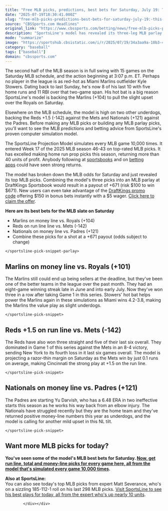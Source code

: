 ```yaml
---
title: "Free MLB picks, predictions, best bets for Saturday, July 19: This three-leg baseball parlay pays nearly 7-1"
date: "2025-07-19T18:30:41.000Z"
slug: "free-mlb-picks-predictions-best-bets-for-saturday-july-19:-this-three-leg-baseball-parlay-pays-nearly-7-1"
source: "CBSSports.com Headlines"
original_link: "https://www.cbssports.com/betting/news/free-mlb-picks-predictions-best-bets-for-saturday-july-19-this-three-leg-baseball-parlay-pays-nearly-7-1/"
description: "SportsLine's model has revealed its three-leg MLB parlay picks and best bets for the Saturday MLB schedule"
mode: "summarize"
image: "https://sportshub.cbsistatic.com/i/r/2025/07/19/34a3aa9a-10b3-42c1-b084-17e6fafc35d4/thumbnail/1200x675/a7e2a4526c57bcee0c5646adadb12098/kyle-stowers-miami-marlins-imagn-images.jpg"
category: "baseball"
tags: ["baseball"]
domain: "cbssports.com"
---
```

<div id="readability-page-1" class="page"><div>
        
        
        
                
        
<p>The second half of the MLB season is in full swing with 15 games on the Saturday MLB schedule, and the action beginning at 3:07 p.m. ET. Perhaps no player in the league is as red-hot as Miami Marlins outfielder Kyle Stowers. Dating back to last Sunday, he's now 8 of his last 10 with five home runs and 11 RBI over that two-game span. His hot bat is a big reason SportsLine's model is backing the Marlins (+104) to pull the slight upset over the Royals on Saturday.</p><p>Elsewhere on the MLB schedule, the model is high on two other underdogs, backing the Reds +1.5 (-142) against the Mets and Nationals (+121) against the Padres. Before making any MLB picks or building any MLB parlay picks, you'll want to see the MLB predictions and betting advice from SportsLine's proven computer simulation model.&nbsp;</p><p>The SportsLine Projection Model simulates every MLB game 10,000 times. It entered Week 17 of the 2025 MLB season 46-43 on top-rated MLB picks. It has excelled making home run prop picks this season, returning more than 40 units of profit. Anybody following at&nbsp;<a href="https://www.cbssports.com/betting/news/sportsbook-promos/" target="_blank">sportsbooks</a>&nbsp;and on&nbsp;<a href="https://www.cbssports.com/betting/news/best-betting-apps/" target="_blank">betting apps</a>&nbsp;could have seen strong returns.&nbsp;</p><p>The model has broken down the MLB odds for Saturday and just revealed its top MLB picks. Combining the model's three picks into an MLB parlay at DraftKings Sportsbook would result in a payout of +671 (risk $100 to win $671). New users can even take advantage of the&nbsp;<span><a href="https://www.cbssports.com/betting/news/draftkings-promo-code/" target="_blank">DraftKings promo code</a></span>&nbsp;offering $150 in bonus bets instantly with a $5 wager. <a href="https://sportsbook.draftkings.com/acq-bet-and-get?wpcid=399151&amp;wpsrc=3100&amp;wpcn=119&amp;wpscn=CBS&amp;wpcrn=Sports&amp;wpscid=xx&amp;wpcrid=xx&amp;pt_sessionId=mcjflxzi2ql27_c3000" target="_blank" rel="nofollow sponsored">Click here to claim the offer</a>.&nbsp;</p><p><strong>Here are its best bets for the MLB slate on Saturday</strong></p><ul><li>Marlins on money line vs. Royals (+104)</li><li>Reds on run line line vs. Mets (-142)</li><li>Nationals on money line vs. Padres (+121)</li><li>Combine these picks for a shot at a +671 payout (odds subject to change) &nbsp;</li></ul><sportsline-pick-snippet-parlay data-cbssports-betting-component="1" data-shortcode="picksnippetparlay" data-pick="[{&quot;marketType&quot;:&quot;standard&quot;,&quot;type&quot;:&quot;moneyline&quot;,&quot;marketId&quot;:2,&quot;marketName&quot;:&quot;Moneyline&quot;,&quot;gameId&quot;:29637830,&quot;vendorMarketId&quot;:&quot;sr:market:251&quot;,&quot;vendorGameId&quot;:&quot;3e2dab9c-1173-4d27-9a60-1a6c590b518c&quot;,&quot;selectionId&quot;:null,&quot;teamId&quot;:319,&quot;teamAbbr&quot;:&quot;MIA&quot;,&quot;pick&quot;:&quot;home&quot;,&quot;odds&quot;:104,&quot;line&quot;:null,&quot;book&quot;:31,&quot;bookName&quot;:&quot;Consensus&quot;},{&quot;marketType&quot;:&quot;standard&quot;,&quot;type&quot;:&quot;spread&quot;,&quot;marketId&quot;:1,&quot;marketName&quot;:&quot;Spread&quot;,&quot;gameId&quot;:29637828,&quot;vendorMarketId&quot;:&quot;sr:market:256&quot;,&quot;vendorGameId&quot;:&quot;f8611513-cdb1-4eeb-b442-71347e0d0d92&quot;,&quot;selectionId&quot;:null,&quot;teamId&quot;:317,&quot;teamAbbr&quot;:&quot;CIN&quot;,&quot;pick&quot;:&quot;away&quot;,&quot;odds&quot;:-142,&quot;line&quot;:1.5,&quot;book&quot;:31,&quot;bookName&quot;:&quot;Consensus&quot;},{&quot;marketType&quot;:&quot;standard&quot;,&quot;type&quot;:&quot;moneyline&quot;,&quot;marketId&quot;:2,&quot;marketName&quot;:&quot;Moneyline&quot;,&quot;gameId&quot;:29637836,&quot;vendorMarketId&quot;:&quot;sr:market:251&quot;,&quot;vendorGameId&quot;:&quot;91e039cd-24f7-4503-9cc0-fd87d3d2a855&quot;,&quot;selectionId&quot;:null,&quot;teamId&quot;:322,&quot;teamAbbr&quot;:&quot;WAS&quot;,&quot;pick&quot;:&quot;home&quot;,&quot;odds&quot;:126,&quot;line&quot;:null,&quot;book&quot;:31,&quot;bookName&quot;:&quot;Consensus&quot;}]">
    
    </sportsline-pick-snippet-parlay>

    

    
    
    
<h2>Marlins on money line vs. Royals (+101)</h2><p>The Marlins still could end up being sellers at the deadline, but they've been one of the better teams in the league over the past month. They had an eight-game winning streak late in June and into early July. Now they've won three in a row after taking Game 1 in this series. Stowers' hot bat helps power the Marlins again in these simulations as Miami wins 4.2-3.8, making the Marlins the value play as slight underdogs.&nbsp;</p><sportsline-pick-snippet data-cbssports-betting-component="1" data-shortcode="picksnippet" data-uuid="616f9018-4794-475a-ab71-8609f76f3200" data-oracle-id="29637830" data-team="a3f51f33-0a61-413f-a920-458abb38a3ec" data-home-team="{&quot;id&quot;:&quot;a3f51f33-0a61-413f-a920-458abb38a3ec&quot;,&quot;oracleId&quot;:319,&quot;location&quot;:&quot;Miami&quot;,&quot;imageId&quot;:&quot;351e2322-8eff-4f9a-9a5b-59c3ba2fa1dd&quot;,&quot;mediumName&quot;:&quot;Miami&quot;,&quot;nickname&quot;:&quot;Marlins&quot;,&quot;teamAbbreviation&quot;:&quot;MIA&quot;,&quot;teamShortLabel&quot;:&quot;Miami Marlins (MIA)&quot;,&quot;teamPrimaryColor&quot;:&quot;101010&quot;}" data-away-team="{&quot;id&quot;:&quot;e3aaadbf-0089-4bb3-82c8-d7f3d36a1335&quot;,&quot;oracleId&quot;:307,&quot;location&quot;:&quot;Kansas City&quot;,&quot;imageId&quot;:&quot;685b3c88-42f8-49a9-b8d4-8d1af4664402&quot;,&quot;mediumName&quot;:&quot;Kansas City&quot;,&quot;nickname&quot;:&quot;Royals&quot;,&quot;teamAbbreviation&quot;:&quot;KC&quot;,&quot;teamShortLabel&quot;:&quot;Kansas City Royals (KC)&quot;,&quot;teamPrimaryColor&quot;:&quot;004687&quot;}" data-game-abbreviation="MLB_20250719_KC@MIA" data-game-date="{&quot;date&quot;:&quot;2025-07-19 20:10:00.000000&quot;,&quot;timezone_type&quot;:3,&quot;timezone&quot;:&quot;UTC&quot;}" data-league="ad2d1ead-c81c-4dc1-b0b4-9219fe5470d7" data-market-type="standard" data-market-data="[{&quot;title&quot;:false,&quot;label&quot;:&quot;Moneyline&quot;,&quot;value&quot;:2,&quot;object&quot;:false,&quot;metadata&quot;:false}]" data-pick="{&quot;marketType&quot;:&quot;standard&quot;,&quot;type&quot;:&quot;moneyline&quot;,&quot;marketId&quot;:2,&quot;marketName&quot;:&quot;Moneyline&quot;,&quot;gameId&quot;:29637830,&quot;vendorMarketId&quot;:&quot;sr:market:251&quot;,&quot;vendorGameId&quot;:&quot;3e2dab9c-1173-4d27-9a60-1a6c590b518c&quot;,&quot;selectionId&quot;:null,&quot;teamId&quot;:319,&quot;teamAbbr&quot;:&quot;MIA&quot;,&quot;pick&quot;:&quot;home&quot;,&quot;odds&quot;:104,&quot;line&quot;:null,&quot;book&quot;:31,&quot;bookName&quot;:&quot;Consensus&quot;}" data-pick-field-data="[{&quot;title&quot;:false,&quot;label&quot;:&quot;MIA +104&quot;,&quot;value&quot;:&quot;gameId=29637830;marketId=2;marketType=standard;book=31;client=sl;pick=home&quot;,&quot;object&quot;:false,&quot;metadata&quot;:false}]">
    
    </sportsline-pick-snippet>



    
<h2>Reds +1.5 on run line vs. Mets (-142)</h2><p>The Reds have also won three straight and five of their last six overall. They dominated in Game 1 of this series against the Mets in an 8-4 victory, sending New York to its fourth loss in it last six games overall. The model is projecting a razor-thin margin on Saturday as the Mets win by just 0.1 runs on average, making Cincinnati the strong play at +1.5 on the run line.&nbsp;</p><sportsline-pick-snippet data-cbssports-betting-component="1" data-shortcode="picksnippet" data-uuid="5e77c641-187c-4222-8313-87246fa7ca72" data-oracle-id="29637828" data-team="1ebc7cdd-862b-4fea-89d3-b2b62af08f5e" data-home-team="{&quot;id&quot;:&quot;c589326f-c130-4b26-88be-8f77db6b4c8e&quot;,&quot;oracleId&quot;:323,&quot;location&quot;:&quot;New York&quot;,&quot;imageId&quot;:&quot;4ac8c9e3-db7c-468f-8990-4e7ed5812ba6&quot;,&quot;mediumName&quot;:&quot;N.Y. Mets&quot;,&quot;nickname&quot;:&quot;Mets&quot;,&quot;teamAbbreviation&quot;:&quot;NYM&quot;,&quot;teamShortLabel&quot;:&quot;New York Mets (NYM)&quot;,&quot;teamPrimaryColor&quot;:&quot;002D72&quot;}" data-away-team="{&quot;id&quot;:&quot;1ebc7cdd-862b-4fea-89d3-b2b62af08f5e&quot;,&quot;oracleId&quot;:317,&quot;location&quot;:&quot;Cincinnati&quot;,&quot;imageId&quot;:&quot;d8f4719f-9e27-4406-bc5a-4f24a3daece8&quot;,&quot;mediumName&quot;:&quot;Cincinnati&quot;,&quot;nickname&quot;:&quot;Reds&quot;,&quot;teamAbbreviation&quot;:&quot;CIN&quot;,&quot;teamShortLabel&quot;:&quot;Cincinnati Reds (CIN)&quot;,&quot;teamPrimaryColor&quot;:&quot;C6011F&quot;}" data-game-abbreviation="MLB_20250719_CIN@NYM" data-game-date="{&quot;date&quot;:&quot;2025-07-19 20:10:00.000000&quot;,&quot;timezone_type&quot;:3,&quot;timezone&quot;:&quot;UTC&quot;}" data-league="ad2d1ead-c81c-4dc1-b0b4-9219fe5470d7" data-market-type="standard" data-market-data="[{&quot;title&quot;:false,&quot;label&quot;:&quot;Spread&quot;,&quot;value&quot;:1,&quot;object&quot;:false,&quot;metadata&quot;:false}]" data-pick="{&quot;marketType&quot;:&quot;standard&quot;,&quot;type&quot;:&quot;spread&quot;,&quot;marketId&quot;:1,&quot;marketName&quot;:&quot;Spread&quot;,&quot;gameId&quot;:29637828,&quot;vendorMarketId&quot;:&quot;sr:market:256&quot;,&quot;vendorGameId&quot;:&quot;f8611513-cdb1-4eeb-b442-71347e0d0d92&quot;,&quot;selectionId&quot;:null,&quot;teamId&quot;:317,&quot;teamAbbr&quot;:&quot;CIN&quot;,&quot;pick&quot;:&quot;away&quot;,&quot;odds&quot;:-142,&quot;line&quot;:1.5,&quot;book&quot;:31,&quot;bookName&quot;:&quot;Consensus&quot;}" data-pick-field-data="[{&quot;title&quot;:false,&quot;label&quot;:&quot;CIN +1.5 -142&quot;,&quot;value&quot;:&quot;gameId=29637828;marketId=1;marketType=standard;book=31;client=sl;pick=away&quot;,&quot;object&quot;:false,&quot;metadata&quot;:false}]">
    
    </sportsline-pick-snippet>



    
<h2>Nationals on money line vs. Padres (+121)</h2><p>The Padres are starting Yu Darvish, who has a 6.48 ERA in two ineffective starts this season as he works his way back from an elbow injury. The Nationals have struggled recently but they are the home team and they've returned positive money-line numbers this year as underdogs, and the model is calling for another mild upset in this NL tilt.&nbsp;</p><sportsline-pick-snippet data-cbssports-betting-component="1" data-shortcode="picksnippet" data-uuid="886c8484-260d-4650-a27f-d3d91f4c90e0" data-oracle-id="29637836" data-home-team="{&quot;id&quot;:&quot;e433c8b4-8466-4724-9b6c-d85c4c03ae85&quot;,&quot;oracleId&quot;:322,&quot;location&quot;:&quot;Washington&quot;,&quot;imageId&quot;:&quot;2aad1d54-65e5-47ef-99a8-7bf431bc32ad&quot;,&quot;mediumName&quot;:&quot;Washington&quot;,&quot;nickname&quot;:&quot;Nationals&quot;,&quot;teamAbbreviation&quot;:&quot;WAS&quot;,&quot;teamShortLabel&quot;:&quot;Washington Nationals (WAS)&quot;,&quot;teamPrimaryColor&quot;:&quot;ba0c2f&quot;}" data-away-team="{&quot;id&quot;:&quot;bc7cf299-8de1-4170-8e0c-e23b7caf86d7&quot;,&quot;oracleId&quot;:326,&quot;location&quot;:&quot;San Diego&quot;,&quot;imageId&quot;:&quot;1afe050c-1de2-4b97-9d81-37282b8e7b43&quot;,&quot;mediumName&quot;:&quot;San Diego&quot;,&quot;nickname&quot;:&quot;Padres&quot;,&quot;teamAbbreviation&quot;:&quot;SD&quot;,&quot;teamShortLabel&quot;:&quot;San Diego Padres (SD)&quot;,&quot;teamPrimaryColor&quot;:&quot;2F241D&quot;}" data-game-abbreviation="MLB_20250719_SD@WAS" data-game-date="{&quot;date&quot;:&quot;2025-07-19 22:45:00.000000&quot;,&quot;timezone_type&quot;:3,&quot;timezone&quot;:&quot;UTC&quot;}" data-league="ad2d1ead-c81c-4dc1-b0b4-9219fe5470d7" data-market-type="standard" data-market-data="[{&quot;title&quot;:false,&quot;label&quot;:&quot;Moneyline&quot;,&quot;value&quot;:2,&quot;object&quot;:false,&quot;metadata&quot;:false}]" data-pick="{&quot;marketType&quot;:&quot;standard&quot;,&quot;type&quot;:&quot;moneyline&quot;,&quot;marketId&quot;:2,&quot;marketName&quot;:&quot;Moneyline&quot;,&quot;gameId&quot;:29637836,&quot;vendorMarketId&quot;:&quot;sr:market:251&quot;,&quot;vendorGameId&quot;:&quot;91e039cd-24f7-4503-9cc0-fd87d3d2a855&quot;,&quot;selectionId&quot;:null,&quot;teamId&quot;:322,&quot;teamAbbr&quot;:&quot;WAS&quot;,&quot;pick&quot;:&quot;home&quot;,&quot;odds&quot;:126,&quot;line&quot;:null,&quot;book&quot;:31,&quot;bookName&quot;:&quot;Consensus&quot;}" data-pick-field-data="[{&quot;title&quot;:false,&quot;label&quot;:&quot;WAS +126&quot;,&quot;value&quot;:&quot;gameId=29637836;marketId=2;marketType=standard;book=31;client=sl;pick=home&quot;,&quot;object&quot;:false,&quot;metadata&quot;:false}]">
    
    </sportsline-pick-snippet>



    
<h2>Want more MLB picks for today?</h2><p><strong>You've seen some of the model's MLB best bets for Saturday. <a href="https://www.sportsline.com/mlb/picks/#ttag=07192025_agg_cbssports_picks_baseball_mlb_model_July12FREEmlbparlay" target="_blank">Now, get run line, total and money-line picks for every game here, all from the model that's simulated every game 10,000 times</a>.&nbsp;</strong></p><p><strong>Also at SportsLine:<br></strong>You can also see today's top MLB picks from expert Matt Severance, who's on a sizzling 185-112-1 roll on his last 298 MLB picks. <a href="https://www.sportsline.com/experts/50774572/matt-severance/?league=mlb#ttag=07192025_agg_cbssports_picks_baseball_mlb_model_July19FREEmlbparlay" target="_blank">Visit SportsLine to see his best plays for today, all from the expert who's up nearly 10 units</a>.&nbsp;</p>


        
            </div></div>